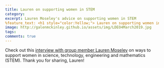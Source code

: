 ```yaml
---
title: Lauren on supporting women in STEM 
category: 
excerpt: Lauren Moseley's advice on supporting women in STEM 
%feature_text: <h1 style="color:Yellow;"> Lauren on supporting women in STEM </h1>
image: http://galenmckinley.github.io/assets/img/LDEO4March2019.jpg
tags: 
comments: true
---
```


Check out this [interview with group member Lauren Moseley](https://www.ldeo.columbia.edu/news-events/how-support-women-stem) on ways to support women in science, technology, engineering and mathematics (STEM). Thank you for sharing, Lauren!


